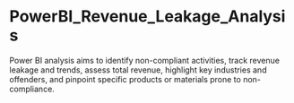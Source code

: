 # PowerBI_Revenue_Leakage_Analysis
Power BI analysis aims to identify non-compliant activities, track revenue leakage and trends, assess total revenue, highlight key industries and offenders, and pinpoint specific products or materials prone to non-compliance.
